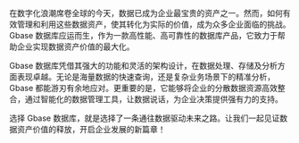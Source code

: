 在数字化浪潮席卷全球的今天，数据已成为企业最宝贵的资产之一。然而，如何有效管理和利用这些数据资产，使其转化为实际的价值，成为众多企业面临的挑战。Gbase 数据库应运而生，作为一款高性能、高可靠性的数据库产品，它致力于帮助企业实现数据资产价值的最大化。

Gbase 数据库凭借其强大的功能和灵活的架构设计，在数据处理、存储及分析方面表现卓越。无论是海量数据的快速查询，还是复杂业务场景下的精准分析，Gbase 都能游刃有余地应对。更重要的是，它能够将企业的分散数据资源高效整合，通过智能化的数据管理工具，让数据说话，为企业决策提供强有力的支持。

选择 Gbase 数据库，就是选择了一条通往数据驱动未来之路。让我们一起见证数据资产价值的释放，开启企业发展的新篇章！